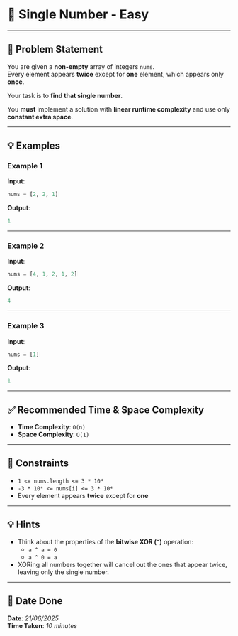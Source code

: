 
# 🧮 Single Number - Easy

---

## 📌 Problem Statement

You are given a **non-empty** array of integers `nums`.  
Every element appears **twice** except for **one** element, which appears only **once**.

Your task is to **find that single number**.

You **must** implement a solution with **linear runtime complexity** and use only **constant extra space**.

---

## 💡 Examples

### Example 1
**Input**:
```python
nums = [2, 2, 1]
```

**Output**:
```python
1
```

---

### Example 2
**Input**:
```python
nums = [4, 1, 2, 1, 2]
```

**Output**:
```python
4
```

---

### Example 3
**Input**:
```python
nums = [1]
```

**Output**:
```python
1
```

---

## ✅ Recommended Time & Space Complexity

- **Time Complexity**: `O(n)`  
- **Space Complexity**: `O(1)`

---

## 📎 Constraints

- `1 <= nums.length <= 3 * 10⁴`  
- `-3 * 10⁴ <= nums[i] <= 3 * 10⁴`  
- Every element appears **twice** except for **one**

---

## 💡 Hints

- Think about the properties of the **bitwise XOR (`^`)** operation:
  - `a ^ a = 0`
  - `a ^ 0 = a`
- XORing all numbers together will cancel out the ones that appear twice, leaving only the single number.

---

## 📅 Date Done

**Date**: *21/06/2025*  
**Time Taken**: *10 minutes*
